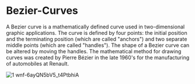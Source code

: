 # Bezier-Curves
A Bezier curve is a mathematically defined curve used in two-dimensional graphic applications. The curve is defined by four points: the initial position and the terminating position (which are called "anchors") and two separate middle points (which are called "handles"). The shape of a Bezier curve can be altered by moving the handles. The mathematical method for drawing curves was created by Pierre Bézier in the late 1960's for the manufacturing of automobiles at Renault.



   ![1 wnf-6ayQN5bV5_t4PtbhiA](https://user-images.githubusercontent.com/43723938/171075347-07e9bbc2-be71-4eed-9ac4-3757b01ee0c5.gif)
